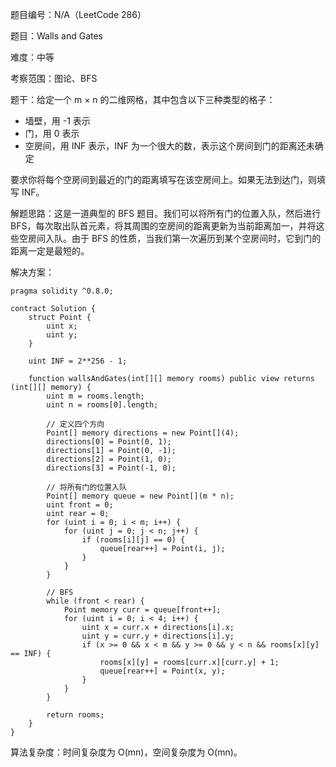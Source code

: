 题目编号：N/A（LeetCode 286）

题目：Walls and Gates

难度：中等

考察范围：图论、BFS

题干：给定一个 m × n 的二维网格，其中包含以下三种类型的格子：

- 墙壁，用 -1 表示
- 门，用 0 表示
- 空房间，用 INF 表示，INF 为一个很大的数，表示这个房间到门的距离还未确定

要求你将每个空房间到最近的门的距离填写在该空房间上。如果无法到达门，则填写 INF。

解题思路：这是一道典型的 BFS 题目。我们可以将所有门的位置入队，然后进行 BFS，每次取出队首元素，将其周围的空房间的距离更新为当前距离加一，并将这些空房间入队。由于 BFS 的性质，当我们第一次遍历到某个空房间时，它到门的距离一定是最短的。

解决方案：

```solidity
pragma solidity ^0.8.0;

contract Solution {
    struct Point {
        uint x;
        uint y;
    }

    uint INF = 2**256 - 1;

    function wallsAndGates(int[][] memory rooms) public view returns (int[][] memory) {
        uint m = rooms.length;
        uint n = rooms[0].length;

        // 定义四个方向
        Point[] memory directions = new Point[](4);
        directions[0] = Point(0, 1);
        directions[1] = Point(0, -1);
        directions[2] = Point(1, 0);
        directions[3] = Point(-1, 0);

        // 将所有门的位置入队
        Point[] memory queue = new Point[](m * n);
        uint front = 0;
        uint rear = 0;
        for (uint i = 0; i < m; i++) {
            for (uint j = 0; j < n; j++) {
                if (rooms[i][j] == 0) {
                    queue[rear++] = Point(i, j);
                }
            }
        }

        // BFS
        while (front < rear) {
            Point memory curr = queue[front++];
            for (uint i = 0; i < 4; i++) {
                uint x = curr.x + directions[i].x;
                uint y = curr.y + directions[i].y;
                if (x >= 0 && x < m && y >= 0 && y < n && rooms[x][y] == INF) {
                    rooms[x][y] = rooms[curr.x][curr.y] + 1;
                    queue[rear++] = Point(x, y);
                }
            }
        }

        return rooms;
    }
}
```

算法复杂度：时间复杂度为 O(mn)，空间复杂度为 O(mn)。